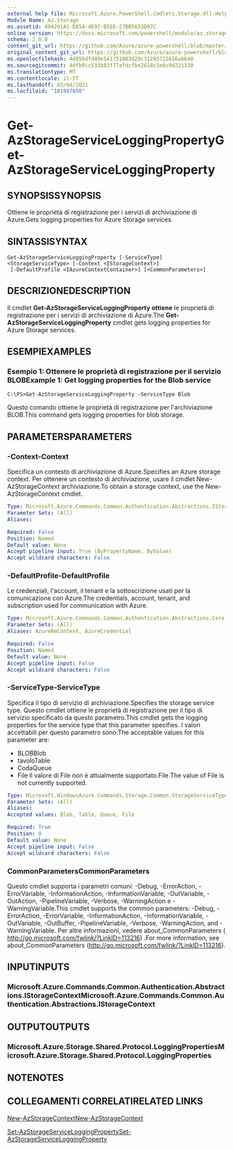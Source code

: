```yaml
---
external help file: Microsoft.Azure.PowerShell.Cmdlets.Storage.dll-Help.xml
Module Name: Az.Storage
ms.assetid: 494291A1-D854-4E97-B5EE-27BB5653D97C
online version: https://docs.microsoft.com/powershell/module/az.storage/get-azstorageserviceloggingproperty
schema: 2.0.0
content_git_url: https://github.com/Azure/azure-powershell/blob/master/src/Storage/Storage.Management/help/Get-AzStorageServiceLoggingProperty.md
original_content_git_url: https://github.com/Azure/azure-powershell/blob/master/src/Storage/Storage.Management/help/Get-AzStorageServiceLoggingProperty.md
ms.openlocfilehash: 4d956dfd49e541751003d28c31285722616ab640
ms.sourcegitcommit: 4dfb0cc533b83f77afdcfbe2618c1e6c8d221330
ms.translationtype: MT
ms.contentlocale: it-IT
ms.lasthandoff: 03/04/2021
ms.locfileid: "101997050"
---
```

# <span data-ttu-id="24b52-101">Get-AzStorageServiceLoggingProperty</span><span class="sxs-lookup"><span data-stu-id="24b52-101">Get-AzStorageServiceLoggingProperty</span></span>

## <span data-ttu-id="24b52-102">SYNOPSIS</span><span class="sxs-lookup"><span data-stu-id="24b52-102">SYNOPSIS</span></span>
<span data-ttu-id="24b52-103">Ottiene le proprietà di registrazione per i servizi di archiviazione di Azure.</span><span class="sxs-lookup"><span data-stu-id="24b52-103">Gets logging properties for Azure Storage services.</span></span>

## <span data-ttu-id="24b52-104">SINTASSI</span><span class="sxs-lookup"><span data-stu-id="24b52-104">SYNTAX</span></span>

```
Get-AzStorageServiceLoggingProperty [-ServiceType] <StorageServiceType> [-Context <IStorageContext>]
 [-DefaultProfile <IAzureContextContainer>] [<CommonParameters>]
```

## <span data-ttu-id="24b52-105">DESCRIZIONE</span><span class="sxs-lookup"><span data-stu-id="24b52-105">DESCRIPTION</span></span>
<span data-ttu-id="24b52-106">Il cmdlet **Get-AzStorageServiceLoggingProperty ottiene** le proprietà di registrazione per i servizi di archiviazione di Azure.</span><span class="sxs-lookup"><span data-stu-id="24b52-106">The **Get-AzStorageServiceLoggingProperty** cmdlet gets logging properties for Azure Storage services.</span></span>

## <span data-ttu-id="24b52-107">ESEMPI</span><span class="sxs-lookup"><span data-stu-id="24b52-107">EXAMPLES</span></span>

### <span data-ttu-id="24b52-108">Esempio 1: Ottenere le proprietà di registrazione per il servizio BLOB</span><span class="sxs-lookup"><span data-stu-id="24b52-108">Example 1: Get logging properties for the Blob service</span></span>
```
C:\PS>Get-AzStorageServiceLoggingProperty -ServiceType Blob
```

<span data-ttu-id="24b52-109">Questo comando ottiene le proprietà di registrazione per l'archiviazione BLOB.</span><span class="sxs-lookup"><span data-stu-id="24b52-109">This command gets logging properties for blob storage.</span></span>

## <span data-ttu-id="24b52-110">PARAMETERS</span><span class="sxs-lookup"><span data-stu-id="24b52-110">PARAMETERS</span></span>

### <span data-ttu-id="24b52-111">-Context</span><span class="sxs-lookup"><span data-stu-id="24b52-111">-Context</span></span>
<span data-ttu-id="24b52-112">Specifica un contesto di archiviazione di Azure.</span><span class="sxs-lookup"><span data-stu-id="24b52-112">Specifies an Azure storage context.</span></span>
<span data-ttu-id="24b52-113">Per ottenere un contesto di archiviazione, usare il cmdlet New-AzStorageContext archiviazione.</span><span class="sxs-lookup"><span data-stu-id="24b52-113">To obtain a storage context, use the New-AzStorageContext cmdlet.</span></span>

```yaml
Type: Microsoft.Azure.Commands.Common.Authentication.Abstractions.IStorageContext
Parameter Sets: (All)
Aliases:

Required: False
Position: Named
Default value: None
Accept pipeline input: True (ByPropertyName, ByValue)
Accept wildcard characters: False
```

### <span data-ttu-id="24b52-114">-DefaultProfile</span><span class="sxs-lookup"><span data-stu-id="24b52-114">-DefaultProfile</span></span>
<span data-ttu-id="24b52-115">Le credenziali, l'account, il tenant e la sottoscrizione usati per la comunicazione con Azure.</span><span class="sxs-lookup"><span data-stu-id="24b52-115">The credentials, account, tenant, and subscription used for communication with Azure.</span></span>

```yaml
Type: Microsoft.Azure.Commands.Common.Authentication.Abstractions.Core.IAzureContextContainer
Parameter Sets: (All)
Aliases: AzureRmContext, AzureCredential

Required: False
Position: Named
Default value: None
Accept pipeline input: False
Accept wildcard characters: False
```

### <span data-ttu-id="24b52-116">-ServiceType</span><span class="sxs-lookup"><span data-stu-id="24b52-116">-ServiceType</span></span>
<span data-ttu-id="24b52-117">Specifica il tipo di servizio di archiviazione.</span><span class="sxs-lookup"><span data-stu-id="24b52-117">Specifies the storage service type.</span></span>
<span data-ttu-id="24b52-118">Questo cmdlet ottiene le proprietà di registrazione per il tipo di servizio specificato da questo parametro.</span><span class="sxs-lookup"><span data-stu-id="24b52-118">This cmdlet gets the logging properties for the service type that this parameter specifies.</span></span>
<span data-ttu-id="24b52-119">I valori accettabili per questo parametro sono:</span><span class="sxs-lookup"><span data-stu-id="24b52-119">The acceptable values for this parameter are:</span></span>
- <span data-ttu-id="24b52-120">BLOB</span><span class="sxs-lookup"><span data-stu-id="24b52-120">Blob</span></span> 
- <span data-ttu-id="24b52-121">tavolo</span><span class="sxs-lookup"><span data-stu-id="24b52-121">Table</span></span>
- <span data-ttu-id="24b52-122">Coda</span><span class="sxs-lookup"><span data-stu-id="24b52-122">Queue</span></span>
- <span data-ttu-id="24b52-123">File Il valore di File non è attualmente supportato.</span><span class="sxs-lookup"><span data-stu-id="24b52-123">File The value of File is not currently supported.</span></span>

```yaml
Type: Microsoft.WindowsAzure.Commands.Storage.Common.StorageServiceType
Parameter Sets: (All)
Aliases:
Accepted values: Blob, Table, Queue, File

Required: True
Position: 0
Default value: None
Accept pipeline input: False
Accept wildcard characters: False
```

### <span data-ttu-id="24b52-124">CommonParameters</span><span class="sxs-lookup"><span data-stu-id="24b52-124">CommonParameters</span></span>
<span data-ttu-id="24b52-125">Questo cmdlet supporta i parametri comuni: -Debug, -ErrorAction, -ErrorVariable, -InformationAction, -InformationVariable, -OutVariable, -OutAction, -PipelineVariable, -Verbose, -WarningAction e -WarningVariable.</span><span class="sxs-lookup"><span data-stu-id="24b52-125">This cmdlet supports the common parameters: -Debug, -ErrorAction, -ErrorVariable, -InformationAction, -InformationVariable, -OutVariable, -OutBuffer, -PipelineVariable, -Verbose, -WarningAction, and -WarningVariable.</span></span> <span data-ttu-id="24b52-126">Per altre informazioni, vedere about_CommonParameters ( http://go.microsoft.com/fwlink/?LinkID=113216) .</span><span class="sxs-lookup"><span data-stu-id="24b52-126">For more information, see about_CommonParameters (http://go.microsoft.com/fwlink/?LinkID=113216).</span></span>

## <span data-ttu-id="24b52-127">INPUT</span><span class="sxs-lookup"><span data-stu-id="24b52-127">INPUTS</span></span>

### <span data-ttu-id="24b52-128">Microsoft.Azure.Commands.Common.Authentication.Abstractions.IStorageContext</span><span class="sxs-lookup"><span data-stu-id="24b52-128">Microsoft.Azure.Commands.Common.Authentication.Abstractions.IStorageContext</span></span>

## <span data-ttu-id="24b52-129">OUTPUT</span><span class="sxs-lookup"><span data-stu-id="24b52-129">OUTPUTS</span></span>

### <span data-ttu-id="24b52-130">Microsoft.Azure.Storage.Shared.Protocol.LoggingProperties</span><span class="sxs-lookup"><span data-stu-id="24b52-130">Microsoft.Azure.Storage.Shared.Protocol.LoggingProperties</span></span>

## <span data-ttu-id="24b52-131">NOTE</span><span class="sxs-lookup"><span data-stu-id="24b52-131">NOTES</span></span>

## <span data-ttu-id="24b52-132">COLLEGAMENTI CORRELATI</span><span class="sxs-lookup"><span data-stu-id="24b52-132">RELATED LINKS</span></span>

[<span data-ttu-id="24b52-133">New-AzStorageContext</span><span class="sxs-lookup"><span data-stu-id="24b52-133">New-AzStorageContext</span></span>](./New-AzStorageContext.md)

[<span data-ttu-id="24b52-134">Set-AzStorageServiceLoggingProperty</span><span class="sxs-lookup"><span data-stu-id="24b52-134">Set-AzStorageServiceLoggingProperty</span></span>](./Set-AzStorageServiceLoggingProperty.md)


